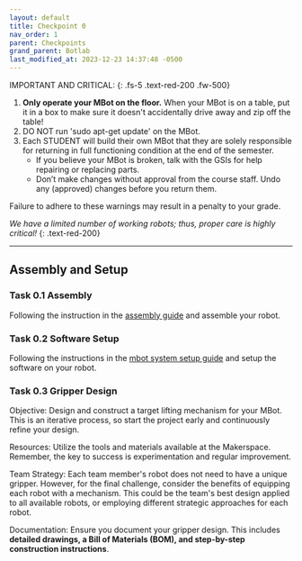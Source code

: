 ```yaml
---
layout: default
title: Checkpoint 0 
nav_order: 1
parent: Checkpoints
grand_parent: Botlab
last_modified_at: 2023-12-23 14:37:48 -0500
---
```


IMPORTANT AND CRITICAL: 
{: .fs-5 .text-red-200 .fw-500} 

1. **Only operate your MBot on the floor.** When your MBot is on a table, put it in a box to make sure it doesn't accidentally drive away and zip off the table!
2. DO NOT run 'sudo apt-get update' on the MBot.
3. Each STUDENT will build their own MBot that they are solely responsible for returning in full functioning condition at the end of the semester. 
    - If you believe your MBot is broken, talk with the GSIs for help repairing or replacing parts.
    - Don’t make changes without approval from the course staff. Undo any (approved) changes before you return them.

Failure to adhere to these warnings may result in a penalty to your grade.

*We have a limited number of working robots; thus, proper care is highly critical!*
{: .text-red-200} 

--- 

## Assembly and Setup
### Task 0.1 Assembly
Following the instruction in the [assembly guide](/docs/botlab/setup-guide/mbot-classic-assemly) and assemble your robot.

### Task 0.2 Software Setup
Following the instructions in the [mbot system setup guide](/docs/botlab/setup-guide/mbot-system-setup) and setup the software on your robot.

### Task 0.3 Gripper Design 
Objective: Design and construct a target lifting mechanism for your MBot. This is an iterative process, so start the project early and continuously refine your design.

Resources: Utilize the tools and materials available at the Makerspace. Remember, the key to success is experimentation and regular improvement.

Team Strategy: Each team member's robot does not need to have a unique gripper. However, for the final challenge, consider the benefits of equipping each robot with a mechanism. This could be the team's best design applied to all available robots, or employing different strategic approaches for each robot.

Documentation: Ensure you document your gripper design. This includes **detailed drawings, a Bill of Materials (BOM), and step-by-step construction instructions**.